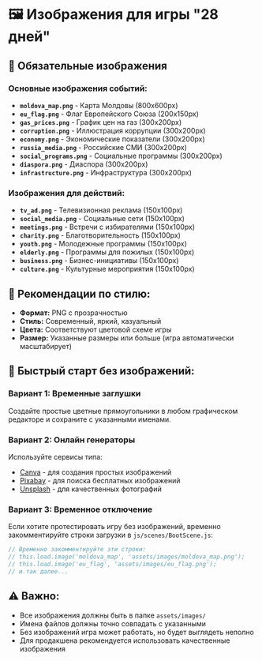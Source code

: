 # 🖼️ Изображения для игры "28 дней"

## 📁 Обязательные изображения

### Основные изображения событий:
- **`moldova_map.png`** - Карта Молдовы (800x600px)
- **`eu_flag.png`** - Флаг Европейского Союза (200x150px)
- **`gas_prices.png`** - График цен на газ (300x200px)
- **`corruption.png`** - Иллюстрация коррупции (300x200px)
- **`economy.png`** - Экономические показатели (300x200px)
- **`russia_media.png`** - Российские СМИ (300x200px)
- **`social_programs.png`** - Социальные программы (300x200px)
- **`diaspora.png`** - Диаспора (300x200px)
- **`infrastructure.png`** - Инфраструктура (300x200px)

### Изображения для действий:
- **`tv_ad.png`** - Телевизионная реклама (150x100px)
- **`social_media.png`** - Социальные сети (150x100px)
- **`meetings.png`** - Встречи с избирателями (150x100px)
- **`charity.png`** - Благотворительность (150x100px)
- **`youth.png`** - Молодежные программы (150x100px)
- **`elderly.png`** - Программы для пожилых (150x100px)
- **`business.png`** - Бизнес-инициативы (150x100px)
- **`culture.png`** - Культурные мероприятия (150x100px)

## 🎨 Рекомендации по стилю:
- **Формат:** PNG с прозрачностью
- **Стиль:** Современный, яркий, казуальный
- **Цвета:** Соответствуют цветовой схеме игры
- **Размер:** Указанные размеры или больше (игра автоматически масштабирует)

## 🚀 Быстрый старт без изображений:

### Вариант 1: Временные заглушки
Создайте простые цветные прямоугольники в любом графическом редакторе и сохраните с указанными именами.

### Вариант 2: Онлайн генераторы
Используйте сервисы типа:
- [Canva](https://canva.com) - для создания простых изображений
- [Pixabay](https://pixabay.com) - для поиска бесплатных изображений
- [Unsplash](https://unsplash.com) - для качественных фотографий

### Вариант 3: Временное отключение
Если хотите протестировать игру без изображений, временно закомментируйте строки загрузки в `js/scenes/BootScene.js`:

```javascript
// Временно закомментируйте эти строки:
// this.load.image('moldova_map', 'assets/images/moldova_map.png');
// this.load.image('eu_flag', 'assets/images/eu_flag.png');
// и так далее...
```

## ⚠️ Важно:
- Все изображения должны быть в папке `assets/images/`
- Имена файлов должны точно совпадать с указанными
- Без изображений игра может работать, но будет выглядеть неполно
- Для продакшена рекомендуется использовать качественные изображения
